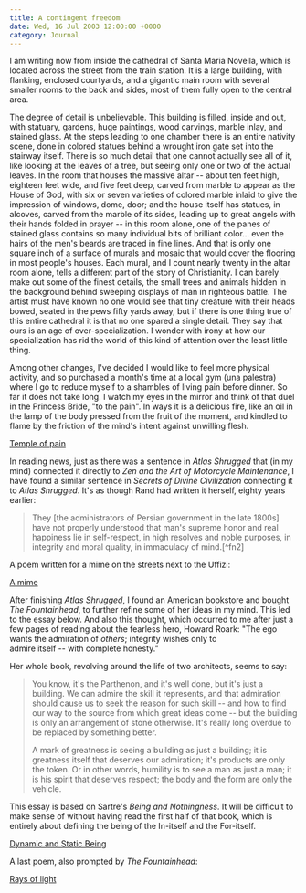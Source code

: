 ```yaml
---
title: A contingent freedom
date: Wed, 16 Jul 2003 12:00:00 +0000
category: Journal
---
```


I am writing now from inside the cathedral of Santa Maria Novella, which
is located across the street from the train station.  It is a large
building, with flanking, enclosed courtyards, and a gigantic main room
with several smaller rooms to the back and sides, most of them fully
open to the central area.

The degree of detail is unbelievable.  This building is filled, inside
and out, with statuary, gardens, huge paintings, wood carvings, marble
inlay, and stained glass.  At the steps leading to one chamber there is
an entire nativity scene, done in colored statues behind a wrought iron
gate set into the stairway itself.  There is so much detail that one
cannot actually see all of it, like looking at the leaves of a tree, but
seeing only one or two of the actual leaves.  In the room that houses
the massive altar -- about ten feet high, eighteen feet wide, and five
feet deep, carved from marble to appear as the House of God, with six or
seven varieties of colored marble inlaid to give the impression of
windows, dome, door; and the house itself has statues, in alcoves,
carved from the marble of its sides, leading up to great angels with
their hands folded in prayer -- in this room alone, one of the panes of
stained glass contains so many individual bits of brilliant
color... even the hairs of the men's beards are traced in fine lines.
And that is only one square inch of a surface of murals and mosaic that
would cover the flooring in most people's houses.  Each mural, and I
count nearly twenty in the altar room alone, tells a different part of
the story of Christianity.  I can barely make out some of the finest
details, the small trees and animals hidden in the background behind
sweeping displays of man in righteous battle.  The artist must have
known no one would see that tiny creature with their heads bowed, seated
in the pews fifty yards away, but if there is one thing true of this
entire cathedral it is that no one spared a single detail.  They say
that ours is an age of over-specialization.  I wonder with irony at how
our specialization has rid the world of this kind of attention over the
least little thing.

Among other changes, I've decided I would like to feel more physical
activity, and so purchased a month's time at a local gym (una palestra)
where I go to reduce myself to a shambles of living pain before dinner.
So far it does not take long.  I watch my eyes in the mirror and think
of that duel in the Princess Bride, "to the pain".  In ways it is a
delicious fire, like an oil in the lamp of the body pressed from the
fruit of the moment, and kindled to flame by the friction of the mind's
intent against unwilling flesh.

[Temple of pain](temple.of.pain)

In reading news, just as there was a sentence in *Atlas Shrugged* that (in
my mind) connected it directly to *Zen and the Art of Motorcycle
Maintenance*, I have found a similar sentence in *Secrets of Divine
Civilization* connecting it to *Atlas Shrugged*.  It's as though Rand had
written it herself, eighty years earlier:

> They [the administrators of Persian government in the late 1800s] have
> not properly understood that man's supreme honor and real happiness
> lie in self-respect, in high resolves and noble purposes, in integrity
> and moral quality, in immaculacy of mind.[^fn2]

A poem written for a mime on the streets next to the Uffizi:

[A mime](a.mime)

After finishing *Atlas Shrugged*, I found an American bookstore and bought
*The Fountainhead*, to further refine some of her ideas in my mind.  This
led to the essay below.  And also this thought, which occurred to me
after just a few pages of reading about the fearless hero, Howard Roark:
"The ego wants the admiration of *others*; integrity wishes only to  
admire itself -- with complete honesty."

Her whole book, revolving around the life of two architects, seems to
say:

> You know, it's the Parthenon, and it's well done, but it's just a
> building.  We can admire the skill it represents, and that admiration
> should cause us to seek the reason for such skill -- and how to find
> our way to the source from which great ideas come -- but the building
> is only an arrangement of stone otherwise.  It's really long overdue
> to be replaced by something better.
> 
> A mark of greatness is seeing a building as just a building; it is
> greatness itself that deserves our admiration; it's products are only
> the token.  Or in other words, humility is to see a man as just a man;
> it is his spirit that deserves respect; the body and the form are only
> the vehicle.

This essay is based on Sartre's *Being and Nothingness*.  It will be
difficult to make sense of without having read the first half of that
book, which is entirely about defining the being of the In-itself and
the For-itself.

[Dynamic and Static Being](dynamic.and.static.being)

A last poem, also prompted by *The Fountainhead*:

[Rays of light](rays.of.light)


